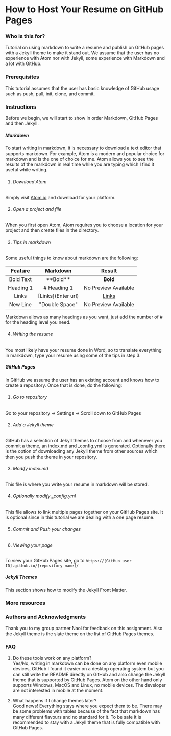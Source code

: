 # How to Host Your Resume on GitHub Pages

### Who is this for?
Tutorial on using markdown to write a resume and publish on GitHub pages with a Jekyll theme to make it stand out. We assume that the user has no experience with Atom nor with Jekyll, some experience with Markdown and a lot with GitHub.

### Prerequisites
This tutorial assumes that the user has basic knowledge of GitHub usage such as push, pull, init, clone, and commit.

### Instructions
Before we begin, we will start to show in order Markdown, GitHub Pages and then Jekyll.

##### Markdown
To start writing in markdown, it is necessary to download a text editor that supports markdown. For example, Atom is a modern and popular choice for markdown and is the one of choice for me. Atom allows you to see the results of the markdown in real time while you are typing which I find it useful while writing.

1. ###### Download Atom
Simply visit [Atom.io](Atom.io) and download for your platform.

2. ###### Open a project and file
When you first open Atom, Atom requires you to choose a location for your project and then create files in the directory.

3. ###### Tips in markdown
Some useful things to know about markdown are the following:

| Feature      | Markdown     | Result   |
|:-------------:|:-------------:|:---------:|
| Bold Text     | \*\*Bold\*\* | **Bold** |
| Heading 1      | \# Heading 1      | No Preview Available |
| Links | \[Links](Enter url)     | [Links](127.0.0.1)
| New Line | "Double Space" | No Preview Available |

Markdown allows as many headings as you want, just add the number of \# for the heading level you need.

4. ###### Writing the resume
You most likely have your resume done in Word, so to translate everything in markdown, type your resume using some of the tips in step 3.

##### GitHub Pages
In GitHub we assume the user has an existing account and knows how to create a repository. Once that is done, do the following:

1. ###### Go to repository
Go to your repository -> Settings -> Scroll down to GitHub Pages  

2. ###### Add a Jekyll theme
GitHub has a selection of Jekyll themes to choose from and whenever you commit a theme, an index.md and \_config.yml is generated. Optionally there is the option of downloading any Jekyll theme from other sources which then you push the theme in your repository. 

3. ###### Modify index.md
This file is where you write your resume in markdown will be stored.  

4. ###### Optionally modify \_config.yml
This file allows to link multiple pages together on your GitHub Pages site. It is optional since in this tutorial we are dealing with a one page resume.  

5. ###### Commit and Push your changes

5. ###### Viewing your page
To view your GitHub Pages site, go to ```https://[GitHub user ID].github.io/[repository name]/```


##### Jekyll Themes
This section shows how to modify the Jekyll Front Matter.

### More resources

### Authors and Acknowledgments
Thank you to my group partner Naol for feedback on this assignment.
Also the Jekyll theme is the slate theme on the list of GitHub Pages themes.

### FAQ
1. Do these tools work on any platform?  
Yes/No, writing in markdown can be done on any platform even mobile devices, GitHub I found it easier on a desktop operating system but you can still write the README directly on GitHub and also change the Jekyll theme that is supported by GitHub Pages. Atom on the other hand only supports Windows, MacOS and Linux, no mobile devices. The developer are not interested in mobile at the moment.

2. What happens if I change themes later?  
Good news! Everything stays where you expect them to be. There may be some problems with tables because of the fact that markdown has many different flavours and no standard for it. To be safe it is recommended to stay with a Jekyll theme that is fully compatible with GitHub Pages.
